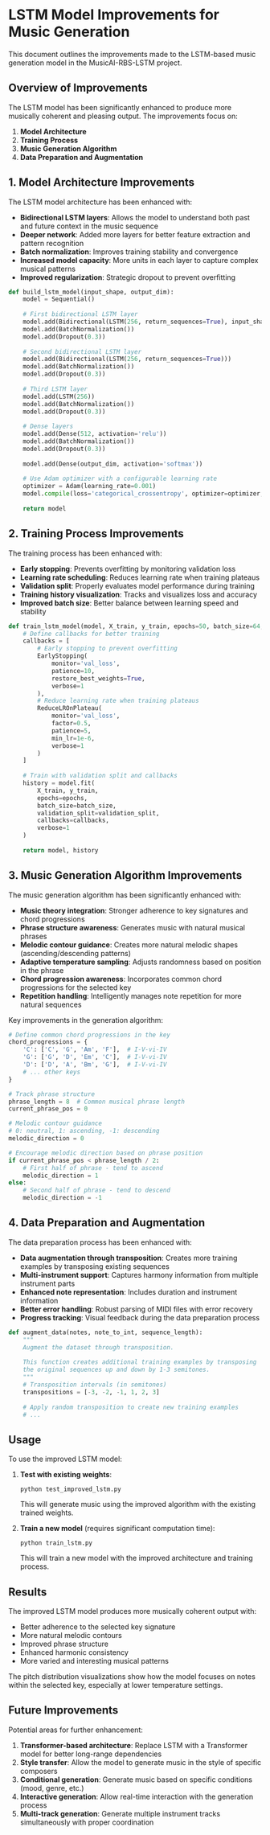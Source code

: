 # LSTM Model Improvements for Music Generation

This document outlines the improvements made to the LSTM-based music generation model in the MusicAI-RBS-LSTM project.

## Overview of Improvements

The LSTM model has been significantly enhanced to produce more musically coherent and pleasing output. The improvements focus on:

1. **Model Architecture**
2. **Training Process**
3. **Music Generation Algorithm**
4. **Data Preparation and Augmentation**

## 1. Model Architecture Improvements

The LSTM model architecture has been enhanced with:

- **Bidirectional LSTM layers**: Allows the model to understand both past and future context in the music sequence
- **Deeper network**: Added more layers for better feature extraction and pattern recognition
- **Batch normalization**: Improves training stability and convergence
- **Increased model capacity**: More units in each layer to capture complex musical patterns
- **Improved regularization**: Strategic dropout to prevent overfitting

```python
def build_lstm_model(input_shape, output_dim):
    model = Sequential()
    
    # First bidirectional LSTM layer
    model.add(Bidirectional(LSTM(256, return_sequences=True), input_shape=input_shape))
    model.add(BatchNormalization())
    model.add(Dropout(0.3))
    
    # Second bidirectional LSTM layer
    model.add(Bidirectional(LSTM(256, return_sequences=True)))
    model.add(BatchNormalization())
    model.add(Dropout(0.3))
    
    # Third LSTM layer
    model.add(LSTM(256))
    model.add(BatchNormalization())
    model.add(Dropout(0.3))
    
    # Dense layers
    model.add(Dense(512, activation='relu'))
    model.add(BatchNormalization())
    model.add(Dropout(0.3))
    
    model.add(Dense(output_dim, activation='softmax'))
    
    # Use Adam optimizer with a configurable learning rate
    optimizer = Adam(learning_rate=0.001)
    model.compile(loss='categorical_crossentropy', optimizer=optimizer, metrics=['accuracy'])
    
    return model
```

## 2. Training Process Improvements

The training process has been enhanced with:

- **Early stopping**: Prevents overfitting by monitoring validation loss
- **Learning rate scheduling**: Reduces learning rate when training plateaus
- **Validation split**: Properly evaluates model performance during training
- **Training history visualization**: Tracks and visualizes loss and accuracy
- **Improved batch size**: Better balance between learning speed and stability

```python
def train_lstm_model(model, X_train, y_train, epochs=50, batch_size=64, validation_split=0.1):
    # Define callbacks for better training
    callbacks = [
        # Early stopping to prevent overfitting
        EarlyStopping(
            monitor='val_loss',
            patience=10,
            restore_best_weights=True,
            verbose=1
        ),
        # Reduce learning rate when training plateaus
        ReduceLROnPlateau(
            monitor='val_loss',
            factor=0.5,
            patience=5,
            min_lr=1e-6,
            verbose=1
        )
    ]
    
    # Train with validation split and callbacks
    history = model.fit(
        X_train, y_train,
        epochs=epochs,
        batch_size=batch_size,
        validation_split=validation_split,
        callbacks=callbacks,
        verbose=1
    )
    
    return model, history
```

## 3. Music Generation Algorithm Improvements

The music generation algorithm has been significantly enhanced with:

- **Music theory integration**: Stronger adherence to key signatures and chord progressions
- **Phrase structure awareness**: Generates music with natural musical phrases
- **Melodic contour guidance**: Creates more natural melodic shapes (ascending/descending patterns)
- **Adaptive temperature sampling**: Adjusts randomness based on position in the phrase
- **Chord progression awareness**: Incorporates common chord progressions for the selected key
- **Repetition handling**: Intelligently manages note repetition for more natural sequences

Key improvements in the generation algorithm:

```python
# Define common chord progressions in the key
chord_progressions = {
    'C': ['C', 'G', 'Am', 'F'],  # I-V-vi-IV
    'G': ['G', 'D', 'Em', 'C'],  # I-V-vi-IV
    'D': ['D', 'A', 'Bm', 'G'],  # I-V-vi-IV
    # ... other keys
}

# Track phrase structure
phrase_length = 8  # Common musical phrase length
current_phrase_pos = 0

# Melodic contour guidance
# 0: neutral, 1: ascending, -1: descending
melodic_direction = 0

# Encourage melodic direction based on phrase position
if current_phrase_pos < phrase_length / 2:
    # First half of phrase - tend to ascend
    melodic_direction = 1
else:
    # Second half of phrase - tend to descend
    melodic_direction = -1
```

## 4. Data Preparation and Augmentation

The data preparation process has been enhanced with:

- **Data augmentation through transposition**: Creates more training examples by transposing existing sequences
- **Multi-instrument support**: Captures harmony information from multiple instrument parts
- **Enhanced note representation**: Includes duration and instrument information
- **Better error handling**: Robust parsing of MIDI files with error recovery
- **Progress tracking**: Visual feedback during the data preparation process

```python
def augment_data(notes, note_to_int, sequence_length):
    """
    Augment the dataset through transposition.
    
    This function creates additional training examples by transposing
    the original sequences up and down by 1-3 semitones.
    """
    # Transposition intervals (in semitones)
    transpositions = [-3, -2, -1, 1, 2, 3]
    
    # Apply random transposition to create new training examples
    # ...
```

## Usage

To use the improved LSTM model:

1. **Test with existing weights**:
   ```
   python test_improved_lstm.py
   ```
   This will generate music using the improved algorithm with the existing trained weights.

2. **Train a new model** (requires significant computation time):
   ```
   python train_lstm.py
   ```
   This will train a new model with the improved architecture and training process.

## Results

The improved LSTM model produces more musically coherent output with:

- Better adherence to the selected key signature
- More natural melodic contours
- Improved phrase structure
- Enhanced harmonic consistency
- More varied and interesting musical patterns

The pitch distribution visualizations show how the model focuses on notes within the selected key, especially at lower temperature settings.

## Future Improvements

Potential areas for further enhancement:

1. **Transformer-based architecture**: Replace LSTM with a Transformer model for better long-range dependencies
2. **Style transfer**: Allow the model to generate music in the style of specific composers
3. **Conditional generation**: Generate music based on specific conditions (mood, genre, etc.)
4. **Interactive generation**: Allow real-time interaction with the generation process
5. **Multi-track generation**: Generate multiple instrument tracks simultaneously with proper coordination